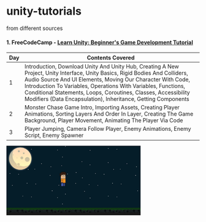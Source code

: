 # unity-tutorials 
from different sources

#### 1. FreeCodeCamp - [Learn Unity: Beginner's Game Development Tutorial](https://www.youtube.com/watch?v=gB1F9G0JXOo)
Day  | Contents Covered
------------- | -------------
1  | Introduction, Download Unity And Unity Hub, Creating A New Project, Unity Interface, Unity Basics, Rigid Bodies And Colliders, Audio Source And UI Elements, Moving Our Character With Code, Introduction To Variables, Operations With Variables, Functions, Conditional Statements, Loops, Coroutines, Classes, Accessibility Modifiers (Data Encapsulation), Inheritance, Getting Components
2  | Monster Chase Game Intro, Importing Assets, Creating Player Animations, Sorting Layers And Order In Layer, Creating The Game Background, Player Movement, Animating The Player Via Code
3  | Player Jumping, Camera Follow Player, Enemy Animations, Enemy Script, Enemy Spawner
 <img src="/Monster Chase/v1.jpg" width="350" title="hover text">
